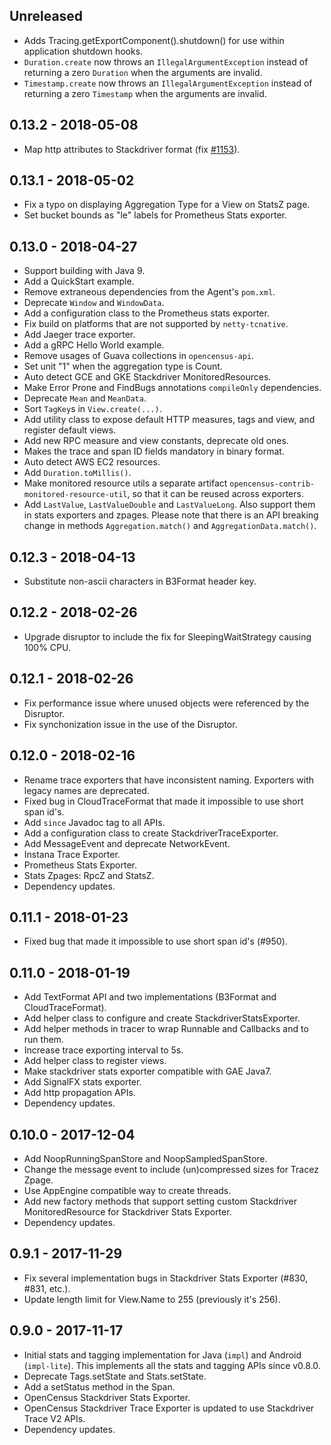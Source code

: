 ## Unreleased
- Adds Tracing.getExportComponent().shutdown() for use within application shutdown hooks.
- `Duration.create` now throws an `IllegalArgumentException` instead of
  returning a zero `Duration` when the arguments are invalid.
- `Timestamp.create` now throws an `IllegalArgumentException` instead of
  returning a zero `Timestamp` when the arguments are invalid.

## 0.13.2 - 2018-05-08
- Map http attributes to Stackdriver format (fix [#1153](https://github.com/census-instrumentation/opencensus-java/issues/1153)).

## 0.13.1 - 2018-05-02
- Fix a typo on displaying Aggregation Type for a View on StatsZ page.
- Set bucket bounds as "le" labels for Prometheus Stats exporter.

## 0.13.0 - 2018-04-27
- Support building with Java 9.
- Add a QuickStart example.
- Remove extraneous dependencies from the Agent's `pom.xml`.
- Deprecate `Window` and `WindowData`.
- Add a configuration class to the Prometheus stats exporter.
- Fix build on platforms that are not supported by `netty-tcnative`.
- Add Jaeger trace exporter.
- Add a gRPC Hello World example.
- Remove usages of Guava collections in `opencensus-api`.
- Set unit "1" when the aggregation type is Count.
- Auto detect GCE and GKE Stackdriver MonitoredResources.
- Make Error Prone and FindBugs annotations `compileOnly` dependencies.
- Deprecate `Mean` and `MeanData`.
- Sort `TagKey`s in `View.create(...)`.
- Add utility class to expose default HTTP measures, tags and view, and register
  default views.
- Add new RPC measure and view constants, deprecate old ones.
- Makes the trace and span ID fields mandatory in binary format.
- Auto detect AWS EC2 resources.
- Add `Duration.toMillis()`.
- Make monitored resource utils a separate artifact `opencensus-contrib-monitored-resource-util`,
  so that it can be reused across exporters.
- Add `LastValue`, `LastValueDouble` and `LastValueLong`. Also support them in 
  stats exporters and zpages. Please note that there is an API breaking change
  in methods `Aggregation.match()` and `AggregationData.match()`.

## 0.12.3 - 2018-04-13
- Substitute non-ascii characters in B3Format header key.

## 0.12.2 - 2018-02-26
- Upgrade disruptor to include the fix for SleepingWaitStrategy causing 100%
  CPU.

## 0.12.1 - 2018-02-26
- Fix performance issue where unused objects were referenced by the Disruptor.
- Fix synchonization issue in the use of the Disruptor.

## 0.12.0 - 2018-02-16
- Rename trace exporters that have inconsistent naming. Exporters with legacy
  names are deprecated.
- Fixed bug in CloudTraceFormat that made it impossible to use short span id's.
- Add `since` Javadoc tag to all APIs.
- Add a configuration class to create StackdriverTraceExporter.
- Add MessageEvent and deprecate NetworkEvent.
- Instana Trace Exporter.
- Prometheus Stats Exporter.
- Stats Zpages: RpcZ and StatsZ.
- Dependency updates.

## 0.11.1 - 2018-01-23
- Fixed bug that made it impossible to use short span id's (#950).

## 0.11.0 - 2018-01-19
- Add TextFormat API and two implementations (B3Format and CloudTraceFormat).
- Add helper class to configure and create StackdriverStatsExporter.
- Add helper methods in tracer to wrap Runnable and Callbacks and to run them.
- Increase trace exporting interval to 5s.
- Add helper class to register views.
- Make stackdriver stats exporter compatible with GAE Java7.
- Add SignalFX stats exporter.
- Add http propagation APIs.
- Dependency updates.

## 0.10.0 - 2017-12-04
- Add NoopRunningSpanStore and NoopSampledSpanStore.
- Change the message event to include (un)compressed sizes for Tracez Zpage.
- Use AppEngine compatible way to create threads.
- Add new factory methods that support setting custom Stackdriver
  MonitoredResource for Stackdriver Stats Exporter.
- Dependency updates.

## 0.9.1 - 2017-11-29
- Fix several implementation bugs in Stackdriver Stats Exporter (#830, #831,
  etc.).
- Update length limit for View.Name to 255 (previously it's 256).

## 0.9.0 - 2017-11-17
- Initial stats and tagging implementation for Java (`impl`) and Android
  (`impl-lite`). This implements all the stats and tagging APIs since v0.8.0.
- Deprecate Tags.setState and Stats.setState.
- Add a setStatus method in the Span.
- OpenCensus Stackdriver Stats Exporter.
- OpenCensus Stackdriver Trace Exporter is updated to use Stackdriver Trace V2
  APIs.
- Dependency updates.
